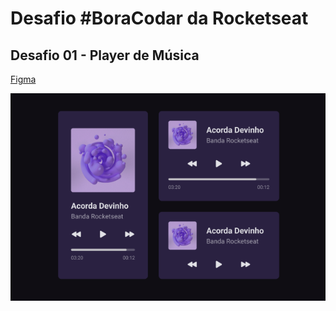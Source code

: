 # Desafio #BoraCodar da Rocketseat

## Desafio 01 - Player de Música

[Figma](https://www.figma.com/community/file/1195050524500542670)

![](.github/desafio01.png "Imagem do desafio 01")
